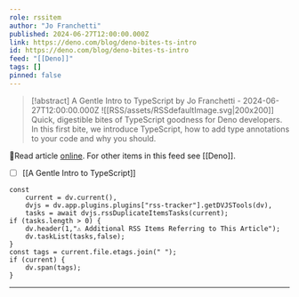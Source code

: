 ```yaml
---
role: rssitem
author: "Jo Franchetti"
published: 2024-06-27T12:00:00.000Z
link: https://deno.com/blog/deno-bites-ts-intro
id: https://deno.com/blog/deno-bites-ts-intro
feed: "[[Deno]]"
tags: []
pinned: false
---
```


> [!abstract] A Gentle Intro to TypeScript by Jo Franchetti - 2024-06-27T12:00:00.000Z
> <span class="rss-image">![[RSS/assets/RSSdefaultImage.svg|200x200]]</span>
> Quick, digestible bites of TypeScript goodness for Deno developers. In this first bite, we introduce TypeScript, how to add type annotations to your code and why you should.

🔗Read article [online](https://deno.com/blog/deno-bites-ts-intro). For other items in this feed see [[Deno]].

- [ ] [[A Gentle Intro to TypeScript]]

~~~dataviewjs
const
    current = dv.current(),
	dvjs = dv.app.plugins.plugins["rss-tracker"].getDVJSTools(dv),
	tasks = await dvjs.rssDuplicateItemsTasks(current);
if (tasks.length > 0) {
	dv.header(1,"⚠ Additional RSS Items Referring to This Article");
    dv.taskList(tasks,false);
}
const tags = current.file.etags.join(" ");
if (current) {
	dv.span(tags);
}
~~~

- - -

